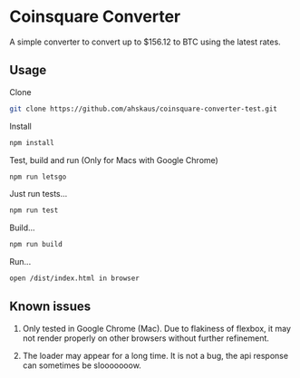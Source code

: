 # Coinsquare Converter

A simple converter to convert up to $156.12 to BTC using the latest rates.

## Usage



Clone

```bash
git clone https://github.com/ahskaus/coinsquare-converter-test.git
```

Install

```bash
npm install
```

Test, build and run (Only for Macs with Google Chrome)

```bash
npm run letsgo
```

Just run tests...

```bash
npm run test
```

Build...

```bash
npm run build
```

Run...
```bash
open /dist/index.html in browser
```

## Known issues


1. Only tested in Google Chrome (Mac). Due to flakiness of flexbox, it may not render properly on other browsers without further refinement.

2. The loader may appear for a long time. It is not a bug, the api response can sometimes be slooooooow.
